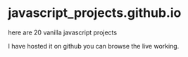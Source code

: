 # javascript_projects.github.io
here are 20 vanilla javascript projects

I have hosted it on github you can browse the live working.
